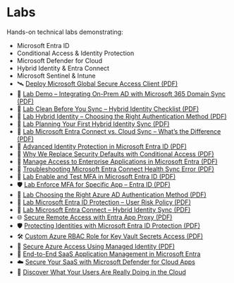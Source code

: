 # Labs

Hands-on technical labs demonstrating:

- Microsoft Entra ID
- Conditional Access & Identity Protection
- Microsoft Defender for Cloud
- Hybrid Identity & Entra Connect
- Microsoft Sentinel & Intune
- 🛰️ [Deploy Microsoft Global Secure Access Client (PDF)](deploy-global-secure-access-client.pdf)
- 🔄 [Lab Demo – Integrating On-Prem AD with Microsoft 365 Domain Sync (PDF)](demo-integrate-onprem-entra365-sync.pdf)
- 🧼 [Lab Clean Before You Sync – Hybrid Identity Checklist (PDF)](Clean%20Before%20You%20Syn%20-%20Real-World%20Checklist%20for%20Hybrid%20Identity.pdf)
- 🔐 [Lab Hybrid Identity – Choosing the Right Authentication Method (PDF)](Hybrid%20Identity%20Choosing%20the%20Right%20Authentication%20Method.pdf)
- 🧭 [Lab Planning Your First Hybrid Identity Sync (PDF)](plan-first-hybrid-identity-sync.pdf)
- 🧪 [Lab Microsoft Entra Connect vs. Cloud Sync – What’s the Difference (PDF)](entra-connect-vs-cloud-sync.pdf)
- 🔐 [Advanced Identity Protection in Microsoft Entra ID (PDF)](advanced-identity-protection-entra-id.pdf)
- 🚫 [Why We Replace Security Defaults with Conditional Access (PDF)](replace-security-defaults-conditional-access.pdf)
- 🔐 [Manage Access to Enterprise Applications in Microsoft Entra (PDF)](manage-access-enterprise-apps.pdf)
- 🧪 [Troubleshooting Microsoft Entra Connect Health Sync Error (PDF)](troubleshoot-entra-connect-health.pdf)
- 🧪 [Lab Enable and Test MFA in Microsoft Entra ID (PDF)](enable-test-mfa-entra-id.pdf)
- 🛡️ [Lab Enforce MFA for Specific App – Entra ID (PDF)](Lab-Enforce-MFA-for-Specific-App---Entra-ID.pdf)
- 🔐 [Lab Choosing the Right Azure AD Authentication Method (PDF)](Choosing-the-Right-AzureAD-Authentication-Method.pdf)
- 🔐 [Lab Microsoft Entra ID Protection – User Risk Policy (PDF)](Entra-ID-Protection-User-Risk-Policy-Demo.pdf)
- 🧩 [Lab Microsoft Entra Connect – Hybrid Identity Sync (PDF)](Microsoft-Entra-Connect-Hybrid-Identity-Sync.pdf)
- 🌐 [Secure Remote Access with Entra App Proxy (PDF)](secure-remote-access-app-proxy.pdf)
- 🛡️ [Protecting Identities with Microsoft Entra ID Protection (PDF)](entra-id-protection-identities.pdf)
- 🛠️ [Custom Azure RBAC Role for Key Vault Secrets Access (PDF)](custom-rbac-keyvault-access.pdf)
- 🔐 [Secure Azure Access Using Managed Identity (PDF)](secure-azure-access-managed-identity.pdf)
- 🔐 [End-to-End SaaS Application Management in Microsoft Entra](end-to-end-saas-management-entra.pdf)
- ☁️ [Secure Your SaaS with Microsoft Defender for Cloud Apps](Secure-Your-SaaS-with-Microsoft-Defender-for-Cloud-Apps.pdf)
- 🔎 [Discover What Your Users Are Really Doing in the Cloud](discover-what-users-are-doing-in-the-cloud.pdf)





